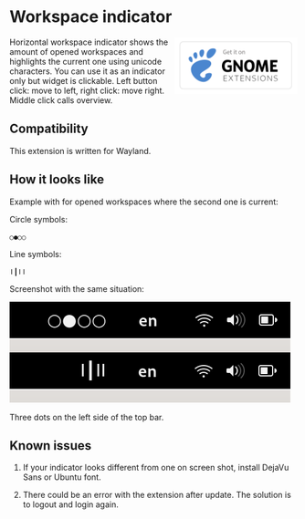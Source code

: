 # Workspace indicator 
[<img src="https://raw.githubusercontent.com/andyholmes/gnome-shell-extensions-badge/master/get-it-on-ego.svg?sanitize=true" height="100" align="right">](https://extensions.gnome.org/extension/3952/workspace-indicator/)


Horizontal workspace indicator shows the amount of opened workspaces and highlights the current one using unicode characters.
You can use it as an indicator only but widget is clickable. Left button click: move to left, right click: move right. Middle click calls overview.

## Compatibility

This extension is written for Wayland. 


## How it looks like

Example with for opened workspaces where the second one is current:

Circle symbols:

    ○●○○

Line symbols:

    ǀ┃ǀǀ

Screenshot with the same situation:

![screenshot](assets/screenshot.png)

Three dots on the left side of the top bar.


## Known issues

1. If your indicator looks different from one on screen shot, install DejaVu Sans or Ubuntu font.

2. There could be an error with the extension after update. The solution is to logout and login again.
